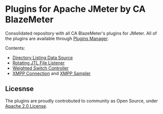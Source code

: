 # Plugins for Apache JMeter by CA BlazeMeter
Consolidated repository with all CA BlazeMeter's plugins for JMeter. All of the plugins are available through [Plugins Manager](https://jmeter-plugins.org/wiki/PluginsManager/).

Contents:
 - [Directory Listing Data Source](directory-listing/DirectoryListing.md)
 - [Rotating JTL File Listener](rotating-listener/RotatingListener.md)
 - [Weighted Switch Controller](wsc/WeightedSwitchController.md)
 - [XMPP Connection](xmpp/XMPPConnection.md) and [XMPP Sampler](xmpp/XMPPSampler.md)  

## Licesnse

The plugins are proudly controbuted to community as Open Source, under [Apache 2.0 License](LICENSE).